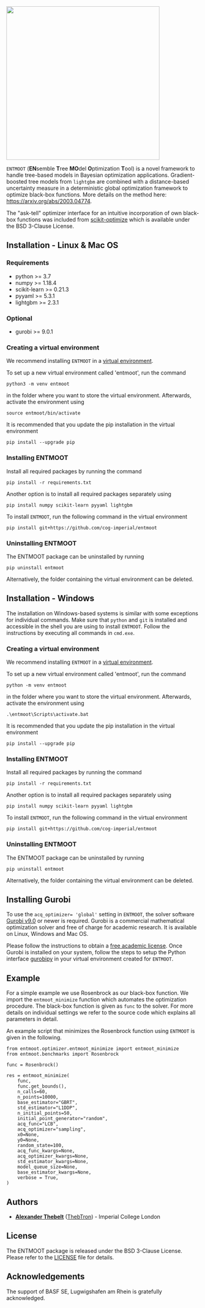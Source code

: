 
<img src="media/entmoot_logo.png" width="400">

`ENTMOOT` (**EN**semble **T**ree **MO**del **O**ptimization **T**ool) is a novel framework to handle tree-based models in Bayesian optimization applications. Gradient-boosted
tree models from `lightgbm` are combined with a distance-based uncertainty 
measure in a deterministic global optimization framework to optimize black-box functions. More
details on the method here: https://arxiv.org/abs/2003.04774.

The "ask-tell" optimizer interface for an intuitive incorporation of own 
black-box functions was included from 
[scikit-optimize](https://github.com/scikit-optimize/scikit-optimize/) 
which is available under the BSD 3-Clause License.

## Installation - Linux & Mac OS
### Requirements
* python >= 3.7
* numpy >= 1.18.4
* scikit-learn >= 0.21.3
* pyyaml >= 5.3.1
* lightgbm >= 2.3.1

### Optional
* gurobi >= 9.0.1

### Creating a virtual environment
We recommend installing `ENTMOOT` in a [virtual environment](https://docs.python.org/3/library/venv.html). 

To set up a new virtual environment called 'entmoot', run the command
```
python3 -m venv entmoot
```
in the folder where you want to store the virtual environment.
Afterwards, activate the environment using
```
source entmoot/bin/activate
```
It is recommended that you update the pip installation in the virtual environment
```
pip install --upgrade pip
```
### Installing ENTMOOT
Install all required packages by running the command
```
pip install -r requirements.txt
```
Another option is to install all required packages separately using
```
pip install numpy scikit-learn pyyaml lightgbm
```
To install `ENTMOOT`, run the following command in the virtual environment
```
pip install git+https://github.com/cog-imperial/entmoot
```

### Uninstalling ENTMOOT
The ENTMOOT package can be uninstalled by running
```
pip uninstall entmoot
```
Alternatively, the folder containing the virtual environment can be deleted.

## Installation - Windows
The installation on Windows-based systems is similar with some exceptions for
individual commands. Make sure that `python` and `git` is installed and 
accessible in the shell you are using to install `ENTMOOT`. Follow the 
instructions by executing all commands in `cmd.exe`.

### Creating a virtual environment
We recommend installing `ENTMOOT` in a [virtual environment](https://docs.python.org/3/library/venv.html). 

To set up a new virtual environment called 'entmoot', run the command
```
python -m venv entmoot
```
in the folder where you want to store the virtual environment.
Afterwards, activate the environment using
```
.\entmoot\Scripts\activate.bat
```
It is recommended that you update the pip installation in the virtual environment
```
pip install --upgrade pip
```
### Installing ENTMOOT
Install all required packages by running the command
```
pip install -r requirements.txt
```
Another option is to install all required packages separately using
```
pip install numpy scikit-learn pyyaml lightgbm
```
To install `ENTMOOT`, run the following command in the virtual environment
```
pip install git+https://github.com/cog-imperial/entmoot
```

### Uninstalling ENTMOOT
The ENTMOOT package can be uninstalled by running
```
pip uninstall entmoot
```
Alternatively, the folder containing the virtual environment can be deleted.

## Installing Gurobi
To use the `acq_optimizer= 'global'` setting in `ENTMOOT`, the solver 
software [Gurobi v9.0](https://www.gurobi.com/resource/overview-of-gurobi-9-0/) 
or newer is required. Gurobi is a commercial mathematical optimization solver and 
free of charge for academic research. It is available on Linux, Windows and 
Mac OS. 

Please follow the instructions to obtain a [free academic license](https://www.gurobi.com/academia/academic-program-and-licenses/). Once Gurobi 
is installed on your system, follow the steps to setup the Python interface [gurobipy](https://www.gurobi.com/documentation/9.0/quickstart_mac/the_grb_python_interface_f.html) in your virtual environment created for `ENTMOOT`.

## Example
For a simple example we use Rosenbrock as our black-box function. We import the
`entmoot_minimize` function which automates the optimization procedure. The 
black-box function is given as `func` to the solver. For more details on 
individual settings we refer to the source code which explains all parameters
in detail.

An example script that minimizes the Rosenbrock function using `ENTMOOT` is
given in the following.
```
from entmoot.optimizer.entmoot_minimize import entmoot_minimize
from entmoot.benchmarks import Rosenbrock

func = Rosenbrock()

res = entmoot_minimize(
    func,
    func.get_bounds(),
    n_calls=60,
    n_points=10000,
    base_estimator="GBRT",
    std_estimator="L1DDP", 
    n_initial_points=50, 
    initial_point_generator="random",
    acq_func="LCB", 
    acq_optimizer="sampling",
    x0=None,
    y0=None,  
    random_state=100, 
    acq_func_kwargs=None, 
    acq_optimizer_kwargs=None,
    std_estimator_kwargs=None,
    model_queue_size=None,
    base_estimator_kwargs=None,
    verbose = True,
)

```

## Authors
* **[Alexander Thebelt](https://optimisation.doc.ic.ac.uk/person/alexander-thebelt/)** ([ThebTron](https://github.com/ThebTron)) - Imperial College London

## License
The ENTMOOT package is released under the BSD 3-Clause License. Please refer to the [LICENSE](https://github.com/cog-imperial/entmoot/blob/master/LICENSE) file for details.

## Acknowledgements
The support of BASF SE, Lugwigshafen am Rhein is gratefully acknowledged.